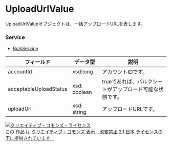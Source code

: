 # UploadUrlValue
UploadUrlValueオブジェクトは、一括アップロードURLを表します。
### Service
+ [BulkService](../services/BulkService.md)

| フィールド | データ型 | 説明 | 
|---|---|---|
| accountId| xsd:long| アカウントIDです。 |
| acceptableUploadStatus| xsd: boolean| trueであれば、バルクシートがアップロード可能な状態です。 |
| uploadUrl| xsd: string| アップロードURLです。 |
<a rel="license" href="http://creativecommons.org/licenses/by-nd/2.1/jp/"><img alt="クリエイティブ・コモンズ・ライセンス" style="border-width:0" src="https://i.creativecommons.org/l/by-nd/2.1/jp/88x31.png" /></a><br />この 作品 は <a rel="license" href="http://creativecommons.org/licenses/by-nd/2.1/jp/">クリエイティブ・コモンズ 表示 - 改変禁止 2.1 日本 ライセンスの下に提供されています。</a>
